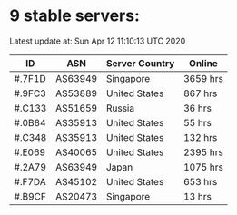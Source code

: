 # 9 stable servers:

Latest update at: Sun Apr 12 11:10:13 UTC 2020

| ID | ASN | Server Country | Online |
| -- | --- | -------------- | ------ |
| #.7F1D | AS63949 | Singapore | 3659 hrs |
| #.9FC3 | AS53889 | United States | 867 hrs |
| #.C133 | AS51659 | Russia | 36 hrs |
| #.0B84 | AS35913 | United States | 55 hrs |
| #.C348 | AS35913 | United States | 132 hrs |
| #.E069 | AS40065 | United States | 2395 hrs |
| #.2A79 | AS63949 | Japan | 1075 hrs |
| #.F7DA | AS45102 | United States | 653 hrs |
| #.B9CF | AS20473 | Singapore | 13 hrs |

